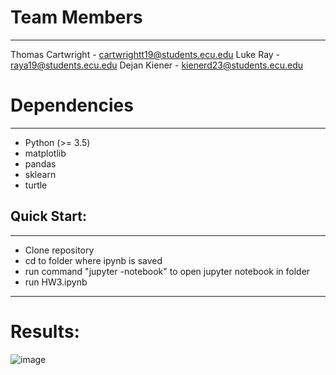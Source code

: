 # Team Members
___
Thomas Cartwright - cartwrightt19@students.ecu.edu
Luke Ray - raya19@students.ecu.edu
Dejan Kiener - kienerd23@students.ecu.edu

# Dependencies
___
- Python (>= 3.5)
- matplotlib
- pandas
- sklearn
- turtle

## Quick Start:

---
- Clone repository
- cd to folder where ipynb is saved
- run command "jupyter -notebook" to open jupyter notebook in folder
- run HW3.ipynb
---

# Results:
![image](https://github.com/cartwrightt19/CSCI_4120/assets/81665471/8935668c-0142-48df-abbd-b72db7330ae8)
